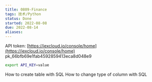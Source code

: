 ```yaml
---
title: 0809-Finance
tags: 技术/Python
status: Done
started: 2022-08-08
due: 2022-08-14
aliases: 
---
```

API token: [https://iexcloud.io/console/home](https://iexcloud.io/console/home)
pk_66bfb69e1fab4592859413eca8d048e9

```bash
export API_KEY=value
```

How to create table with SQL
How to change type of column with SQL
